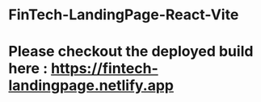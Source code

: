 # FinTech-LandingPage-React-Vite
# Please checkout the deployed build here : https://fintech-landingpage.netlify.app
